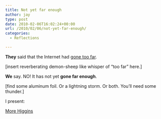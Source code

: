 ```yaml
---
title: Not yet far enough
author: jay
type: post
date: 2010-02-06T16:02:24+00:00
url: /2010/02/06/not-yet-far-enough/
categories:
  - Reflections

---
```

**They** said that the Internet had [gone too far][1].

[insert reverberating demon-sheep like whisper of “too far” here.]

**We** say. NO! It has not yet **gone far enough**.

[find some aluminum foil. Or a lightning storm. Or both. You’ll need some thunder.]

I present:

[More Higgins][2]

 [1]: http://selleckwaterfallsandwich.tumblr.com/
 [2]: http://higginssaladsunset.tumblr.com/